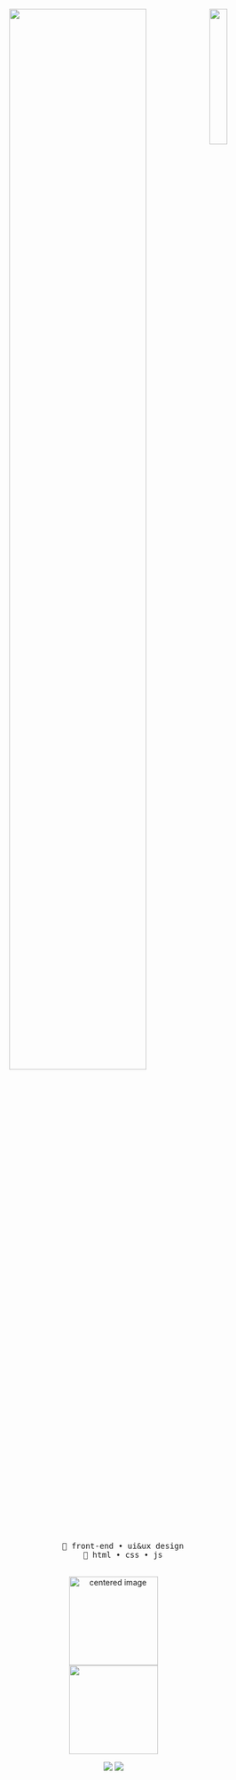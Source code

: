 <div align="center">
<br>
<img src="https://i.pinimg.com/originals/00/72/4a/00724a5ddc0fac3ea7f74c1b9ca0f881.jpg" width="25%" align="right" />
<img src="https://readme-typing-svg.demolab.com?font=Inconsolata&size=50&duration=3500&pause=10&color=E9CFB3FF&center=true&multiline=true&repeat=false&width=1300&height=140&lines=Hello%2C+i'm+Nelson.;Nice+to+meet+you+%F0%93%8D%A2%D6%B4%E0%BB%8B%E2%98%95%EF%B8%8F%CB%9A" width="70%" />
<br><br>
<pre>
    📖 front-end • ui&ux design
    🌱 html • css • js
</pre>
<br>

<div>
  <a href="https://github.com/Gabrielle-Ribeiro">
  <center>
    <img height="160em" src="https://github-readme-stats.vercel.app/api?username=vetrfolnir&show_icons=true&theme=dark&include_all_commits=true&count_private=true" alt="centered image">
  </center>
  <center>  
    <img height="160em" src="https://github-readme-stats.vercel.app/api/top-langs/?username=vetrfolnir&layout=compact&langs_count=7&theme=dark"/> 
  </center>
</div>

[![](https://img.shields.io/badge/linkedin-0a66c2)](http://linkedin.com/in/lumengraph)
[![](https://img.shields.io/badge/tumblr-080a38)](https://lumengraph.tumblr.com/)

<br>
</div>
